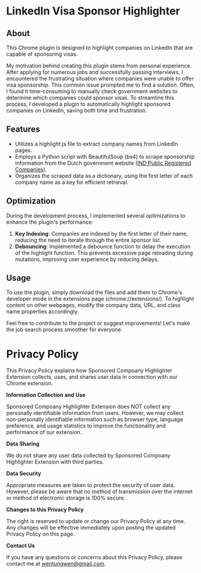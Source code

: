# LinkedIn Visa Sponsor Highlighter

## About
This Chrome plugin is designed to highlight companies on LinkedIn that are capable of sponsoring visas. 

My motivation behind creating this plugin stems from personal experience. After applying for numerous jobs and successfully passing interviews, I encountered the frustrating situation where companies were unable to offer visa sponsorship. This common issue prompted me to find a solution. Often, I found it time-consuming to manually check government websites to determine which companies could sponsor visas. To streamline this process, I developed a plugin to automatically highlight sponsored companies on LinkedIn, saving both time and frustration.

## Features
- Utilizes a highlight.js file to extract company names from LinkedIn pages.
- Employs a Python script with BeautifulSoup (bs4) to scrape sponsorship information from the Dutch government website ([IND Public Registered Companies](https://ind.nl/en/public-register-recognised-sponsors/public-register-regular-labour-and-highly-skilled-migrants)).
- Organizes the scraped data as a dictionary, using the first letter of each company name as a key for efficient retrieval.

## Optimization
During the development process, I implemented several optimizations to enhance the plugin's performance:
1. **Key Indexing**: Companies are indexed by the first letter of their name, reducing the need to iterate through the entire sponsor list.
2. **Debouncing**: Implemented a debounce function to delay the execution of the highlight function. This prevents excessive page reloading during mutations, improving user experience by reducing delays.

## Usage
To use the plugin, simply download the files and add them to Chrome's developer mode in the extensions page (chrome://extensions/). To highlight content on other webpages, modify the company data, URL, and class name properties accordingly.

Feel free to contribute to the project or suggest improvements! Let's make the job search process smoother for everyone.



# Privacy Policy

This Privacy Policy explains how Sponsored Compoany Highlighter Extension collects, uses, and shares user data in connection with our Chrome extension.

**Information Collection and Use**

Sponsored Compoany Highlighter Extension does NOT collect any personally identifiable information from users. However, we may collect non-personally identifiable information such as browser type, language preference, and usage statistics to improve the functionality and performance of our extension.

**Data Sharing**

We do not share any user data collected by Sponsored Compoany Highlighter Extension with third parties.

**Data Security**

Appropriate measures are taken to protect the security of user data. However, please be aware that no method of transmission over the internet or method of electronic storage is 100% secure.

**Changes to this Privacy Policy**

The right is reserved to update or change our Privacy Policy at any time. Any changes will be effective immediately upon posting the updated Privacy Policy on this page.

**Contact Us**

If you have any questions or concerns about this Privacy Policy, please contact me at wentungwen@gmail.com.

